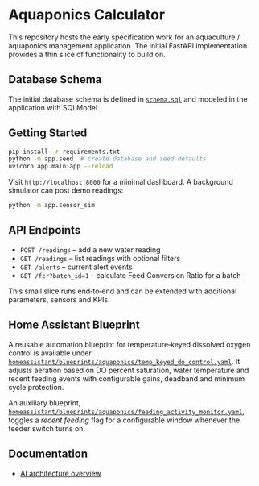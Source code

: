 # Aquaponics Calculator

This repository hosts the early specification work for an aquaculture / aquaponics management application. The initial FastAPI implementation provides a thin slice of functionality to build on.

## Database Schema

The initial database schema is defined in [`schema.sql`](schema.sql) and modeled in the application with SQLModel.

## Getting Started

```bash
pip install -r requirements.txt
python -m app.seed  # create database and seed defaults
uvicorn app.main:app --reload
```

Visit `http://localhost:8000` for a minimal dashboard. A background simulator can post demo readings:

```bash
python -m app.sensor_sim
```

## API Endpoints

- `POST /readings` – add a new water reading
- `GET /readings` – list readings with optional filters
- `GET /alerts` – current alert events
- `GET /fcr?batch_id=1` – calculate Feed Conversion Ratio for a batch

This small slice runs end‑to‑end and can be extended with additional parameters, sensors and KPIs.

## Home Assistant Blueprint

A reusable automation blueprint for temperature‑keyed dissolved oxygen control is available under
[`homeassistant/blueprints/aquaponics/temp_keyed_do_control.yaml`](homeassistant/blueprints/aquaponics/temp_keyed_do_control.yaml).
It adjusts aeration based on DO percent saturation, water temperature and recent feeding events with
configurable gains, deadband and minimum cycle protection.

An auxiliary blueprint, [`homeassistant/blueprints/aquaponics/feeding_activity_monitor.yaml`](homeassistant/blueprints/aquaponics/feeding_activity_monitor.yaml),
toggles a *recent feeding* flag for a configurable window whenever the feeder switch turns on.

## Documentation

- [AI architecture overview](docs/ai_architecture.md)

